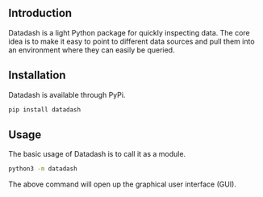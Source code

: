 ## Introduction

Datadash is a light Python package for quickly inspecting data. The core idea is to make it easy to point to different data sources and pull them into an environment where they can easily be queried.

## Installation

Datadash is available through PyPi.

```bash
pip install datadash
```

## Usage

The basic usage of Datadash is to call it as a module.

```bash
python3 -m datadash
```

The above command will open up the graphical user interface (GUI).

